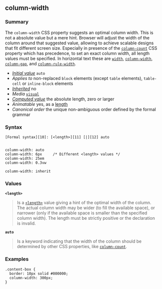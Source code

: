 ## column-width

### Summary

The `column-width` CSS property suggests an optimal column width. This is not a absolute value but a mere hint. Browser will adjust the width of the column around that suggested value, allowing to achieve scalable designs that fit different screen size. Especially in presence of the [`column-count`][0] CSS property which has precedence, to set an exact column width, all length values must be specified. In horizontal text these are [`width`][1], [`column-width`][2], [`column-gap`][3], and [`column-rule-width`][4].

* _[Initial value][5]_ `auto` 
* _Applies to_ non-replaced `block` elements (except `table` elements), `table-cell` or `inline-block` elements 
* _[Inherited][6]_ no 
* _Media_ [`visual`][7] 
* _[Computed value][8]_ the absolute length, zero or larger 
* _Animatable_ yes, as a [length][9] 
* _Canonical order_ the unique non-ambiguous order defined by the formal grammar

### Syntax

    [Formal syntax][10]: [<length>][11] [|][12] auto
    

    column-width: auto
    column-width: 6px     /* Different <length> values */
    column-width: 25em
    column-width: 0.3vw
    
    column-width: inherit
    

### Values

**`<length>`**

> Is a [`<length>`][13] value giving a hint of the optimal width of the column. The actual column width may be wider (to fill the available space), or narrower (only if the available space is smaller than the specified column width). The length must be strictly positive or the declaration is invalid.

**`auto`**

> Is a keyword indicating that the width of the column should be determined by other CSS properties, like [`column-count`][0].

### Examples

    .content-box {
      border: 10px solid #000000;
      column-width: 300px;
    }
    



[0]: https://developer.mozilla.org/en/docs/Web/CSS/column-count "The column-count CSS property describes the number of columns of the element."
[1]: https://developer.mozilla.org/en/docs/Web/CSS/width "The width CSS property specifies the width of the content area of an element. The content area is inside the padding, border, and margin of the element."
[2]: https://developer.mozilla.org/en/docs/Web/CSS/column-width "The column-width CSS property suggests an optimal column width. This is not a absolute value but a mere hint. Browser will adjust the width of the column around that suggested value, allowing to achieve scalable designs that fit different screen size. Especially in presence of the column-count CSS property which has precedence, to set an exact column width, all length values must be specified. In horizontal text these are width, column-width, column-gap, and column-rule-width."
[3]: https://developer.mozilla.org/en/docs/Web/CSS/column-gap "The column-gap CSS property sets the size of the gap between columns for elements which are specified to display as a multi-column element."
[4]: https://developer.mozilla.org/en/docs/Web/CSS/column-rule-width "The column-rule-width CSS property lets you set the width of the rule drawn between columns in multi-column layouts."
[5]: https://developer.mozilla.org/en/docs/CSS/initial_value
[6]: https://developer.mozilla.org/en/docs/CSS/inheritance
[7]: https://developer.mozilla.org/en/docs/CSS/@media#Media_groups
[8]: https://developer.mozilla.org/en/docs/CSS/computed_value
[9]: https://developer.mozilla.org/en/docs/CSS/length#Interpolation "Values of the <length> CSS data type are interpolated as real, floating-point numbers."
[10]: https://developer.mozilla.org/en/docs/CSS/Value_definition_syntax "https://developer.mozilla.org/en/docs/CSS/Value_definition_syntax"
[11]: https://developer.mozilla.org/en/docs/Web/CSS/length "Possible values: a number followed by'em', 'ex', 'ch', 'rem', 'px', 'cm', 'mm', 'in', 'vh', 'vw', 'vmin', 'vmax', 'pt', 'pc' or 'px', like 3px, 1.5cm, -0.5em or 0"
[12]: https://developer.mozilla.org/en/docs/CSS/Value_definition_syntax#Single_bar "Single bar: The two entities are optional, but exactly one must be present."
[13]: https://developer.mozilla.org/en/docs/Web/CSS/length "The documentation about this has not yet been written; please consider contributing!"